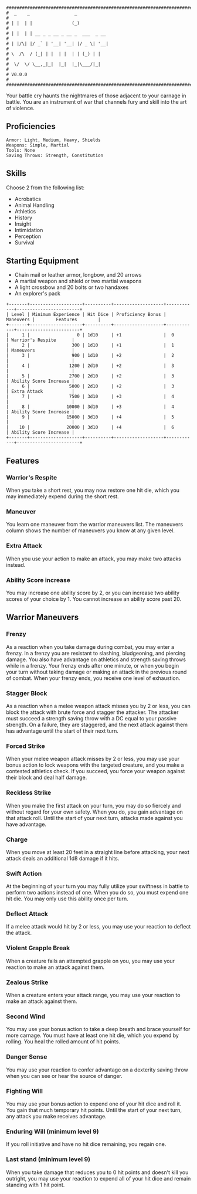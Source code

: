 ```
################################################################################
#  _    _                 _                                                    #
# | |  | |               (_)                                                   #
# | |  | | __ _ _ __ _ __ _  ___  _ __                                         #
# | |/\| |/ _` | '__| '__| |/ _ \| '__|                                        #
# \  /\  / (_| | |  | |  | | (_) | |                                           #
#  \/  \/ \__,_|_|  |_|  |_|\___/|_|                                           #
# V0.0.0                                                                       #
################################################################################

```
Your battle cry haunts the nightmares of those adjacent to your carnage in
battle. You are an instrument of war that channels fury and skill into the art
of violence.

## Proficiencies
```
Armor: Light, Medium, Heavy, Shields
Weapons: Simple, Martial
Tools: None
Saving Throws: Strength, Constitution
```

## Skills
Choose 2 from the following list:
- Acrobatics
- Animal Handling
- Athletics
- History
- Insight
- Intimidation
- Perception
- Survival

## Starting Equipment
- Chain mail or leather armor, longbow, and 20 arrows
- A martial weapon and shield or two martial weapons
- A light crossbow and 20 bolts or two handaxes
- An explorer's pack

```
+-------+--------------------+----------+-------------------+------------+------------------------+
| Level | Minimum Experience | Hit Dice | Proficiency Bonus |  Maneuvers |        Features        |
+-------+--------------------+----------+-------------------+------------+------------------------+
|     1 |                  0 | 1d10     | +1                |  0         | Warrior's Respite      |
|     2 |                300 | 1d10     | +1                |  1         | Maneuvers              |
|     3 |                900 | 1d10     | +2                |  2         |                        |
|     4 |               1200 | 2d10     | +2                |  3         |                        |
|     5 |               2700 | 2d10     | +2                |  3         | Ability Score Increase |
|     6 |               5000 | 2d10     | +2                |  3         | Extra Attack           |
|     7 |               7500 | 3d10     | +3                |  4         |                        |
|     8 |              10000 | 3d10     | +3                |  4         | Ability Score Increase |
|     9 |              15000 | 3d10     | +4                |  5         |                        |
|    10 |              20000 | 3d10     | +4                |  6         | Ability Score Increase |
+-------+--------------------+----------+-------------------+------------+------------------------+
```

## Features

### Warrior's Respite
When you take a short rest, you may now restore one hit die, which you may
immediately expend during the short rest.

### Maneuver
You learn one maneuver from the warrior maneuvers list. The maneuvers column
shows the number of maneuvers you know at any given level.

### Extra Attack
When you use your action to make an attack, you may make two attacks instead.

### Ability Score increase
You may increase one ability score by 2, or you can increase two ability scores of your choice by 1. You cannot increase an ability score past 20.

## Warrior Maneuvers

### Frenzy
As a reaction when you take damage during combat, you may enter a frenzy.
In a frenzy you are resistant to slashing, bludgeoning, and piercing damage.
You also have advantage on athletics and strength saving throws while in a
frenzy. Your frenzy ends after one minute, or when you begin your turn without
taking damage or making an attack in the previous round of combat. When your
frenzy ends, you receive one level of exhaustion.

### Stagger Block
As a reaction when a melee weapon attack misses you by 2 or less, you can block
the attack with brute force and stagger the attacker. The attacker must succeed
a strength saving throw with a DC equal to your passive strength. On a failure,
they are staggered, and the next attack against them has advantage until the
start of their next turn.

### Forced Strike
When your melee weapon attack misses by 2 or less, you may use your bonus action
to lock weapons with the targeted creature, and you make a contested athletics
check. If you succeed, you force your weapon against their block and deal half
damage.

### Reckless Strike
When you make the first attack on your turn, you may do so fiercely and without
regard for your own safety. When you do, you gain advantage on that attack
roll. Until the start of your next turn, attacks made against you have
advantage.

### Charge
When you move at least 20 feet in a straight line before attacking, your next
attack deals an additional 1d8 damage if it hits.

### Swift Action
At the beginning of your turn you may fully utilize your swiftness in battle
to perform two actions instead of one. When you do so, you must expend one
hit die. You may only use this ability once per turn.

### Deflect Attack
If a melee attack would hit by 2 or less, you may use your reaction to deflect
the attack.

### Violent Grapple Break
When a creature fails an attempted grapple on you, you may use your reaction to
make an attack against them.

### Zealous Strike
When a creature enters your attack range, you may use your reaction to make an
attack against them.

### Second Wind
You may use your bonus action to take a deep breath and brace yourself for more
carnage. You must have at least one hit die, which you expend by rolling. You
heal the rolled amount of hit points.

### Danger Sense
You may use your reaction to confer advantage on a dexterity saving throw
when you can see or hear the source of danger.

### Fighting Will
You may use your bonus action to expend one of your hit dice and roll it.
You gain that much temporary hit points. Until the start of your next turn,
any attack you make receives advantage.

### Enduring Will (minimum level 9)
If you roll initiative and have no hit dice remaining, you regain one.

### Last stand (minimum level 9)
When you take damage that reduces you to 0 hit points and doesn't kill you
outright, you may use your reaction to expend all of your hit dice and remain
standing with 1 hit point.

